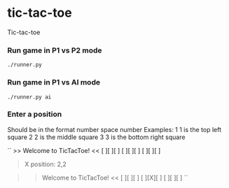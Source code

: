 # tic-tac-toe
Tic-tac-toe

### Run game in P1 vs P2 mode
``./runner.py``

### Run game in P1 vs AI mode
``./runner.py ai``

### Enter a position
Should be in the format number space number
Examples:
1 1 is the top left square 
2 2 is the middle square
3 3 is the bottom right square

`` >> Welcome to TicTacToe! <<
[ ][ ][ ]
[ ][ ][ ]
[ ][ ][ ]

> X position: 2,2

 >> Welcome to TicTacToe! <<
[ ][ ][ ]
[ ][X][ ]
[ ][ ][ ]
``

